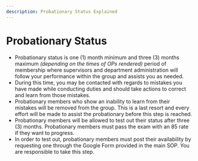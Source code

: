 ```yaml
---
description: Probationary Status Explained
---
```


# Probationary Status

* Probationary status is one (1) month minimum and three (3) months maximum _(depending on the times of OPs rendered)_ period of membership where supervisors and department administration will follow your performance within the group and assists you as needed.
* During this time, you may be contacted with regards to mistakes you have made while conducting duties and should take actions to correct and learn from those mistakes.
* Probationary members who show an inability to learn from their mistakes will be removed from the group. This is a last resort and every effort will be made to assist the probationary before this step is reached.
* Probationary members will be allowed to test out their status after three (3) months. Probationary members must pass the exam with an 85 rate if they want to progress.
* In order to test out, probationary members must post their availability by requesting one through the Google Form provided in the main SOP. You are responsible to take this step.
